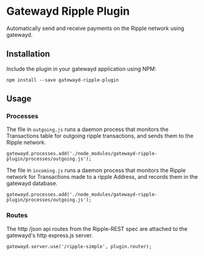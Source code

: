 # Gatewayd Ripple Plugin

Automatically send and receive payments on the Ripple network
using gatewayd.

## Installation

Include the plugin in your gatewayd application using NPM:

    npm install --save gatewayd-ripple-plugin

## Usage

### Processes

  The file in `outgoing.js` runs a daemon process that monitors the Transactions table for
outgoing ripple transactions, and sends them to the Ripple network.

    gatewayd.processes.add('./node_modules/gatewayd-ripple-plugin/processes/outgoing.js');

  The file in `incoming.js` runs a daemon process that monitors the Ripple network for
Transactions made to a ripple Address, and records them in the gatewayd database.

    gatewayd.processes.add('./node_modules/gatewayd-ripple-plugin/processes/outgoing.js');

### Routes

  The http /json api routes from the Ripple-REST spec are attached to the gatewayd's http
express.js server.

    gatewayd.server.use('/ripple-simple', plugin.router);

